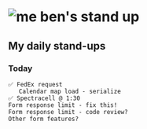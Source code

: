 # ![me](https://avatars2.githubusercontent.com/u/5232044?s=50&v=4) ben's stand up

## My daily stand-ups

### Today

    ✅ FedEx request
       Calendar map load - serialize
    ✅ Spectracell @ 1:30
    Form response limit - fix this!
    Form response limit - code review?
    Other form features?
